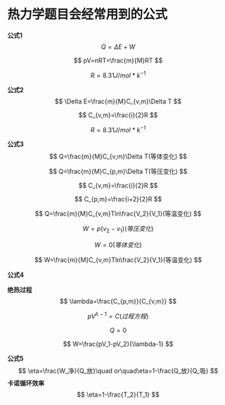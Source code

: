 # 热力学题目会经常用到的公式

**公式1**
$$
Q=\Delta E+W
$$

$$
pV=nRT=\frac{m}{M}RT
$$

$$
R=8.31J/mol*k^{-1}
$$



**公式2**
$$
\Delta E=\frac{m}{M}C_{v,m}\Delta T
$$

$$
C_{v,m}=\frac{i}{2}R
$$

$$
R=8.31J/mol*k^{-1}
$$

**公式3**
$$
Q=\frac{m}{M}C_{v,m}\Delta T(等体变化)
$$

$$
Q=\frac{m}{M}C_{p,m}\Delta T(等压变化)
$$

$$
C_{v,m}=\frac{i}{2}R
$$

$$
C_{p,m}=\frac{i+2}{2}R
$$

$$
Q=\frac{m}{M}C_{v,m}Tln\frac{V_2}{V_1}(等温变化)
$$

$$
W=p(v_2-v_1)(等压变化)
$$

$$
W=0(等体变化)
$$

$$
W=\frac{m}{M}C_{v,m}Tln\frac{V_2}{V_1}(等温变化)
$$

**公式4**

**绝热过程**
$$
\lambda=\frac{C_{p,m}}{C_{v,m}}
$$

$$
pV^{\lambda-1}=C(过程方程)
$$

$$
Q=0
$$

$$
W=\frac{pV_1-pV_2}{\lambda-1}
$$

**公式5**
$$
\eta=\frac{W_净}{Q_放}\quad or\quad\eta=1-\frac{Q_放}{Q_吸}
$$
**卡诺循环效率**
$$
\eta=1-\frac{T_2}{T_1}
$$


